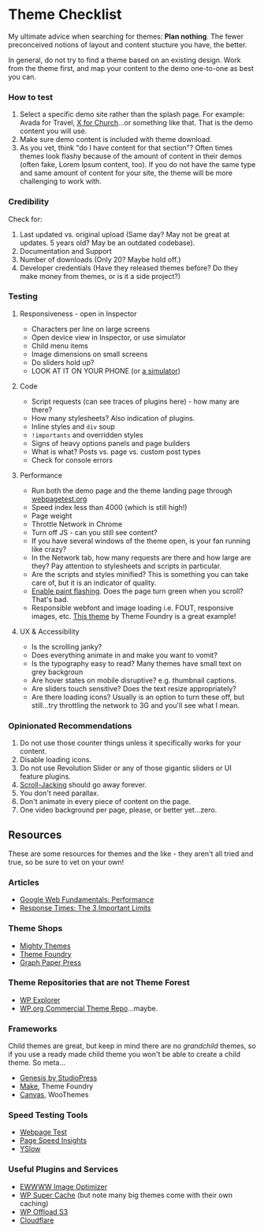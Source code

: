 # Theme Checklist

My ultimate advice when searching for themes: **Plan nothing**. The fewer preconceived notions of layout and content stucture you have, the better.

In general, do not try to find a theme based on an existing design. Work from the theme first, and map your content to the demo one-to-one as best you can.

### How to test

1. Select a specific demo site rather than the splash page. For example: Avada for Travel, [X for Church](http://theme.co/x/demo/expanded/church/)...or something like that. That is the demo content you will use.
2. Make sure demo content is included with theme download.
3. As you vet, think "do I have content for that section"? Often times themes look flashy because of the amount of content in their demos (often fake, Lorem Ipsum content, too). If you do not have the same type and same amount of content for your site, the theme will be more challenging to work with.

### Credibility

Check for:

1. Last updated vs. original upload (Same day? May not be great at updates. 5 years old? May be an outdated codebase).
2. Documentation and Support
3. Number of downloads (Only 20? Maybe hold off.)
4. Developer credentials (Have they released themes before? Do they make money from themes, or is it a side project?)

### Testing

1. Responsiveness - open in Inspector
	- Characters per line on large screens
	- Open device view in Inspector, or use simulator
	- Child menu items
	- Image dimensions on small screens
	- Do sliders hold up?
	- LOOK AT IT ON YOUR PHONE (or [a simulator](http://bavotasan.com/2012/set-up-an-ios-simulator-on-a-mac/))

2. Code
	- Script requests (can see traces of plugins here) - how many are there?
	- How many stylesheets? Also indication of plugins.
	- Inline styles and `div` soup
	- `!importants` and overridden styles
	- Signs of heavy options panels and page builders
	- What is what? Posts vs. page vs. custom post types
	- Check for console errors

3. Performance
	- Run both the demo page and the theme landing page through [webpagetest.org](http://webpagetest.org)
	- Speed index less than 4000 (which is still high!)
	- Page weight
	- Throttle Network in Chrome
	- Turn off JS - can you still see content?
	- If you have several windows of the theme open, is your fan running like crazy?
	- In the Network tab, how many requests are there and how large are they? Pay attention to stylesheets and scripts in particular.
	- Are the scripts and styles minified? This is something you can take care of, but it is an indicator of quality.
	- [Enable paint flashing](https://developers.google.com/web/fundamentals/performance/rendering/simplify-paint-complexity-and-reduce-paint-areas?hl=en). Does the page turn green when you scroll? That's bad.
	- Responsible webfont and image loading i.e. FOUT, responsive images, etc. [This theme](https://demo.thethemefoundry.com/basis-theme/) by Theme Foundry is a great example!

4. UX & Accessibility
	- Is the scrolling janky?
	- Does everything animate in and make you want to vomit?
	- Is the typography easy to read? Many themes have small text on grey backgroun
	- Are hover states on mobile disruptive? e.g. thumbnail captions.
	- Are sliders touch sensitive? Does the text resize appropriately?
	- Are there loading icons? Usually is an option to turn these off, but still...try throttling the network to 3G and you'll see what I mean.
	

### Opinionated Recommendations

1. Do not use those counter things unless it specifically works for your content.
2. Disable loading icons.
3. Do not use Revolution Slider or any of those gigantic sliders or UI feature plugins.
4. [Scroll-Jacking](http://robinrendle.com/notes/scrolljacking/) should go away forever.
5. You don't need parallax.
6. Don't animate in every piece of content on the page.
7. One video background per page, please, or better yet...zero.

## Resources

These are some resources for themes and the like - they aren't all tried and true, so be sure to vet on your own!

### Articles

* [Google Web Fundamentals: Performance](https://developers.google.com/web/fundamentals/performance/?hl=en)
* [Response Times: The 3 Important Limits](https://www.nngroup.com/articles/response-times-3-important-limits/)

### Theme Shops

* [Mighty Themes](http://meetmighty.com/)
* [Theme Foundry](https://thethemefoundry.com/)
* [Graph Paper Press](http://graphpaperpress.com)

### Theme Repositories that are not Theme Forest

* [WP Explorer](www.wpexplorer.com/wordpress-themes/)
* [WP.org Commercial Theme Repo](https://wordpress.org/themes/commercial/)...maybe.

### Frameworks

Child themes are great, but keep in mind there are no *grandchild* themes, so if you use a ready made child theme you won't be able to create a child theme. So meta...

* [Genesis by StudioPress](http://www.studiopress.com/)
* [Make](https://thethemefoundry.com/wordpress-themes/make/), Theme Foundry
* [Canvas](www.woothemes.com/products/canvas/), WooThemes

### Speed Testing Tools

* [Webpage Test](http://www.webpagetest.org)
* [Page Speed Insights](https://developers.google.com/speed/pagespeed/insights/)
* [YSlow](http://yslow.org/)

### Useful Plugins and Services

* [EWWWW Image Optimizer](https://wordpress.org/plugins/ewww-image-optimizer/)
* [WP Super Cache](https://wordpress.org/plugins/wp-super-cache/) (but note many big themes come with their own caching)
* [WP Offload S3](https://deliciousbrains.com/wp-offload-s3/)
* [Cloudflare](http://cloudflare.com)


